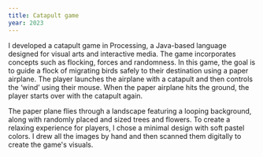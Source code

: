 ```yaml
---
title: Catapult game
year: 2023
---
```

I developed a catapult game in Processing, a Java-based language designed for visual arts and interactive media. The game incorporates concepts such as flocking, forces and randomness. In this game, the goal is to guide a flock of migrating birds safely to their destination using a paper airplane. The player launches the airplane with a catapult and then controls the ‘wind’ using their mouse. When the paper airplane hits the ground, the player starts over with the catapult again.

The paper plane flies through a landscape featuring a looping background, along with randomly placed and sized trees and flowers. To create a relaxing experience for players, I chose a minimal design with soft pastel colors. I drew all the images by hand and then scanned them digitally to create the game's visuals.
